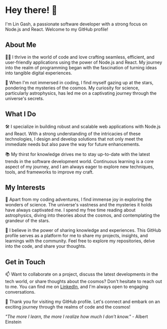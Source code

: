 # Hey there! 👋

I'm Lin Gash, a passionate software developer with a strong focus on Node.js and React. Welcome to my GitHub profile!

## About Me

👨‍💻 I thrive in the world of code and love crafting seamless, efficient, and user-friendly applications using the power of Node.js and React. My journey into the realm of programming began with the fascination of turning ideas into tangible digital experiences.

🚀 When I'm not immersed in coding, I find myself gazing up at the stars, pondering the mysteries of the cosmos. My curiosity for science, particularly astrophysics, has led me on a captivating journey through the universe's secrets.

## What I Do

🛠️ I specialize in building robust and scalable web applications with Node.js and React. With a strong understanding of the intricacies of these technologies, I design and develop solutions that not only meet the immediate needs but also pave the way for future enhancements.

📚 My thirst for knowledge drives me to stay up-to-date with the latest trends in the software development world. Continuous learning is a core aspect of my journey, and I am always eager to explore new techniques, tools, and frameworks to improve my craft.

## My Interests

🌌 Apart from my coding adventures, I find immense joy in exploring the wonders of science. The universe's vastness and the mysteries it holds have always captivated me. I spend my free time reading about astrophysics, diving into theories about the cosmos, and contemplating the grandeur of the stars.

📖 I believe in the power of sharing knowledge and experiences. This GitHub profile serves as a platform for me to share my projects, insights, and learnings with the community. Feel free to explore my repositories, delve into the code, and share your thoughts.

## Get in Touch

📫 Want to collaborate on a project, discuss the latest developments in the tech world, or share thoughts about the cosmos? Don't hesitate to reach out to me. You can find me on [LinkedIn](https://www.linkedin.com/in/yourprofile), and I'm always open to engaging conversations.

🌟 Thank you for visiting my GitHub profile. Let's connect and embark on an exciting journey through the realms of code and the cosmos!

_"The more I learn, the more I realize how much I don't know."_ - Albert Einstein
